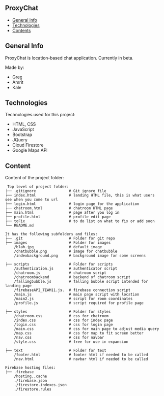 ## ProxyChat

- [General info](#general-info)
- [Technologies](#technologies)
- [Contents](#content)

## General Info

ProxyChat is location-based chat application. Currently in beta.

Made by:
- Greg
- Amrit
- Kale

## Technologies

Technologies used for this project:

- HTML, CSS
- JavaScript
- Bootstrap
- JQuery
- Cloud Firestore
- Google Maps API

## Content

Content of the project folder:

```
 Top level of project folder:
├── .gitignore               # Git ignore file
├── index.html               # landing HTML file, this is what users see when you come to url
├── login.html               # login page for the application
├── chatroom.html            # chatroom HTML page
├── main.html                # page after you log in
├── profile.html             # profile edit page
├── toFix                    # to do list on what to fix or add soon
└── README.md

It has the following subfolders and files:
├── .git                     # Folder for git repo
├── images                   # Folder for images
    /blah.jpg                # default image
    /chatbubble.png          # image for chatbubble
    /indexbackground.png     # background image for some screens
    
├── scripts                  # Folder for scripts
    /authentication.js       # authenticator script
    /chatroom.js             # chatroom script
    /chatroombackend         # backend of chatroom script
    /fallimgbubble.js        # falling bubble script intended for landing page
    /firebaseAPI_TEAM11.js.  # firebase connection script
    /main.js                 # main page script with location
    /main2.js                # script for room coordinates
    /profile.js              # script required for profile page
    
├── styles                   # Folder for styles
    /chatroom.css            # css for chatroom
    /index.css               # css for index page
    /login.css               # css for login page
    /main.css                # css for main page to adjust media query
    /map.css                 # css for map to fit screen better
    /nav.css                 # css for navbar 
    /style.css               # free for use in expansion
    
├── text                     # Folder for text
    /footer.html             # footer html if needed to be called
    /nav.html                # navbar html if needed to be called

Firebase hosting files:
├── .firebase
    /hosting..cache
    ./firebase.json
    ./firestore.indexes.json
    ./firestore.rules
    

